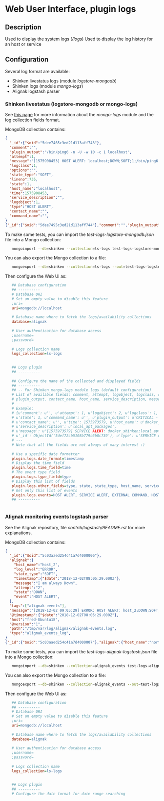 # Web User Interface, plugin logs

## Description
Used to display the system logs (*/logs*)
Used to display the log history for an host or service

## Configuration

Several log format are available:
- Shinken livestatus logs (module *logstore-mongodb*)
- Shinken logs (module *mongo-logs*)
- Alignak logstash parser


### Shinken livestatus (logstore-mongodb or mongo-logs)

See [this page](https://github.com/shinken-monitoring/mod-mongo-logs) for more information about the *mongo-logs* module and the log collection fields format.

MongoDB collection contains:
```json
{
  "_id":{"$oid":"5dee7465c3ed21d113aff743"},
  "comment":"",
  "plugin_output":"/bin/ping6 -n -U -w 10 -c 1 localhost",
  "attempt":1,
  "message":"[1575908453] HOST ALERT: localhost;DOWN;SOFT;1;/bin/ping6 -n -U -w 10 -c 1 localhost",
  "logclass":1,
  "options":"",
  "state_type":"SOFT",
  "lineno":735,
  "state":1,
  "host_name":"localhost",
  "time":1575908453,
  "service_description":"",
  "logobject":1,
  "type":"HOST ALERT",
  "contact_name":"",
  "command_name":"",
}
{"_id":{"$oid":"5dee7495c3ed21d113aff744"},"comment":"","plugin_output":"[Errno 2] No such file or directory","attempt":3,"message":"[1575908500] SERVICE ALERT: docker_shinken;local_memory_usage;CRITICAL;HARD;3;[Errno 2] No such file or directory","logclass":1,"options":"","state_type":"HARD","lineno":736,"state":2,"host_name":"docker_shinken","time":1575908500,"service_description":"local_memory_usage","logobject":2,"type":"SERVICE ALERT","contact_name":"","command_name":""}

```

To make some tests, you can import the *test-logs-logstore-mongodb.json* file into a Mongo collection:
```bash
   mongoimport --db=shinken --collection=ls-logs test-logs-logstore-mongodb.json
```

You can also export the Mongo collection to a file:
```bash
   mongoexport --db=shinken --collection=ls-logs --out=test-logs-logstore-mongodb.json
```

Then configure the Web UI as:
```ini
   ## Database configuration
   ## ----------
   # Database URI
   # Set an empty value to disable this feature
   ;uri=
   uri=mongodb://localhost
   
   # Database name where to fetch the logs/availability collections
   database=alignak
   
   # User authentication for database access
   ;username=
   ;password=
   
   # Logs collection name
   logs_collection=ls-logs
   
   
   ## Logs plugin
   ## ----------
   
   ## Configure the name of the collected and displayed fields
   ## ----------
   ## -- For Shinken mongo-logs module logs (default configuration)
   # List of available fields: comment, attempt, logobject, logclass, state_type, state, command_name,
   # plugin_output, contact_name, host_name, service_description, message, type, options, lineno
   # ---
   # Example:
   # {u'comment': u'', u'attempt': 1, u'logobject': 2, u'logclass': 1, u'state_type': u'SOFT',
   # u'state': 1, u'command_name': u'', u'plugin_output': u'CRITICAL - Plugin timed out after 10 seconds',
   # u'contact_name': u'', u'time': 1575973579, u'host_name': u'docker_shinken',
   # u'service_description': u'local_apt_packages',
   # u'message': u'[1575973579] SERVICE ALERT: docker_shinken;local_apt_packages;WARNING;SOFT;1;CRITICAL - Plugin timed out after 10 seconds',
   # u'_id': ObjectId('5def72cb5108b779c6b8c739'), u'type': u'SERVICE ALERT', u'options': u'', u'lineno': 468}
   # ---
   # Note that all the fields are not always of many interest :)
   
   # Use a specific date formatter
   plugin.logs.date_format=timestamp
   # Display the time field
   plugin.logs.time_field=time
   # The event type field
   plugin.logs.type_field=type
   # Display this list of fields
   plugin.logs.other_fields=type, state, state_type, host_name, service_description, plugin_output
   # Get only this list of events
   plugin.logs.events=HOST ALERT, SERVICE ALERT, EXTERNAL COMMAND, HOST NOTIFICATION, SERVICE NOTIFICATION
   ## ----------
   
```



### Alignak monitoring events logstash parser

See the Alignak repository, file *contrib/logstash/README.rst* for more explanations.

MongoDB collection contains:
```json
{
  "_id":{"$oid":"5c03aaed254c41a7d4000006"},
  "alignak":{
    "host_name":"host_2",
    "log_level":"ERROR",
    "state_type":"SOFT",
    "timestamp":{"$date":"2018-12-02T08:05:29.000Z"},
    "message":"I am always Down",
    "attempt":"2",
    "state":"DOWN",
    "event":"HOST ALERT",
  },
  "tags":["alignak-events"],
  "message":"[2018-12-02 09:05:29] ERROR: HOST ALERT: host_2;DOWN;SOFT;2;I am always Down",
  "@timestamp":{"$date":"2018-12-02T08:05:29.000Z"},
  "host":"fred-Ubuntu18",
  "@version":"1",
  "path":"/tmp/var/log/alignak/alignak-events.log",
  "type":"alignak_events_log",
}
{"_id":{"$oid":"5c03aaed254c41a7d4000007"},"alignak":{"host_name":"north_host_005","log_level":"ERROR","service":"dummy_critical","state_type":"SOFT","timestamp":{"$date":"2018-12-02T08:05:34.000Z"},"message":"north_host_005-dummy_critical-2","attempt":"1","state":"CRITICAL","event":"SERVICE ALERT"},"tags":["alignak-events"],"message":"[2018-12-02 09:05:34] ERROR: SERVICE ALERT: north_host_005;dummy_critical;CRITICAL;SOFT;1;north_host_005-dummy_critical-2","@timestamp":{"$date":"2018-12-02T08:05:34.000Z"},"host":"fred-Ubuntu18","@version":"1","path":"/tmp/var/log/alignak/alignak-events.log","type":"alignak_events_log"}

```

To make some tests, you can import the *test-logs-alignak-logstash.json* file into a Mongo collection:
```bash
   mongoimport --db=shinken --collection=alignak_events test-logs-alignak-logstash.json
```

You can also export the Mongo collection to a file:
```bash
   mongoexport --db=shinken --collection=alignak_events --out=test-logs-alignak-logstash.json
```

Then configure the Web UI as:
```ini
   ## Database configuration
   ## ----------
   # Database URI
   # Set an empty value to disable this feature
   ;uri=
   uri=mongodb://localhost
   
   # Database name where to fetch the logs/availability collections
   database=alignak
   
   # User authentication for database access
   ;username=
   ;password=
   
   # Logs collection name
   logs_collection=ls-logs
   
   
   ## Logs plugin
   ## ----------
   # Configure the date format for date range searching





```